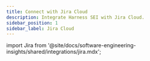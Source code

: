 ```yaml
---
title: Connect with Jira Cloud
description: Integrate Harness SEI with Jira Cloud.
sidebar_position: 1
sidebar_label: Jira Cloud
---
```


import Jira from '@site/docs/software-engineering-insights/shared/integrations/jira.mdx';

<Jira />